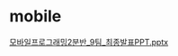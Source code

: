 # mobile
[모바일프로그래밍2분반_9팀_최종발표PPT.pptx](https://github.com/estuma/mobile/files/12639982/2._9._.PPT.pptx)
